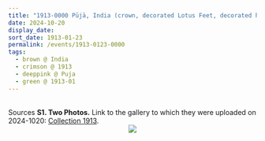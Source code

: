```yaml
---
title: "1913-0000 Pūjā, India (crown, decorated Lotus Feet, decorated hands, garland, wrap, closed eyes, child, Sahaja Yogis, window, cloth, fruits, white)"
date: 2024-10-20
display_date: 
sort_date: 1913-01-23
permalink: /events/1913-0123-0000
tags:
  - brown @ India
  - crimson @ 1913
  - deeppink @ Puja
  - green @ 1913-01
---
```


<br>

<wave-list>
  <list-title color="DarkSeaGreen" width="40">Sources</list-title>
  <list-item color="BlanchedAlmond"  width="280"><b>S1. Two Photos.</b> Link to the gallery to which they were uploaded on 2024-1020: <a href="https://eternalmoments.smugmug.com/Collections/Mahipalsingh-Jaisingh-Raul-Collection/1913">Collection 1913</a>.</list-item>
</wave-list>

<div style="text-align: center"><img src="https://pub-bcc3cbe9b1e94ba1ac28915f7a3900fa.r2.dev/1913-0000_Puja_India_(crown_decorated_Lotus_Feet_decorated_hands_garland_wrap_closed_eyes_child_Sahaja_Yogis_window_cloth_fruits_white)_02_(Mahipalsingh_Jaisingh_Raul_Collection_scanned_by_Ankit_Khare).jpg" /></div>